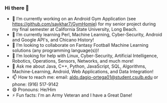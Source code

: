 ### Hi there 👋

- 🔭 I’m currently working on an Android Gym Application (see https://github.com/saykhar7/GymHomie) for my senior project during my final semester at California State University, Long Beach.
- 🌱 I’m currently learning Perl, Machine Learning, Cyber-Security, Android and Google API's, and Chicano History! 
- 👯 I’m looking to collaborate on Fantasy Football Machine Learning solutions (any programming language(s))! 
- 🤔 I’m looking for help with Linux, Cyber-Security, Artificial Intelligence, Robotics, Operations, Sensors, Networks, and much more!
- 💬 Ask me about Java, C++, Python, JavaScript, SQL, Algorithms, Machine-Learning, Android, Web Applications, and Data Integration!
- 📫 How to reach me: email: aldo.dagio-ortega01@student.csulb.edu or phone: (916) 517-9142
- 😄 Pronouns: He/Him
- ⚡ Fun facts: I'm an Army Veteran and I have a Great Dane!
